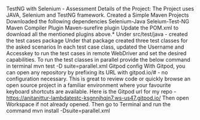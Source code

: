 TestNG with Selenium - Assessment
Details of the Project:
The Project uses JAVA, Selenium and TestNG framework.
Created a Simple Maven Projects
Downloaded the following dependencies
Selenium-Java
Seleium-Test-NG
Maven Compiler Plugin
Maven-surefire plugin
Update the POM.xml to download all the mentioned plugins above.*
Under src/test/java - created the test cases package
Under that package created three test classes for the asked scenarios
In each test case class, updated the Username and Accesskey to run the test cases in remote WebDriver and set the desired capabilities.
To run the test classes in parallel provide the below command in terminal
mvn test -D suite=parallel.xml
Gitpod config
With Gitpod, you can open any repository by prefixing its URL with gitpod.io/# - no configuration necessary. This is great to review code or quickly browse an open source project in a familiar environment where your favourite keyboard shortcuts are available.
Here is the Gitpod url for my repo - https://anitanittur-lambdatestc-ksgnnjhqjn7.ws-us47.gitpod.io/
Then open Workspace if not already opened.
Then go to Terminal and run the command mvn install -Dsuite=parallel.xml
